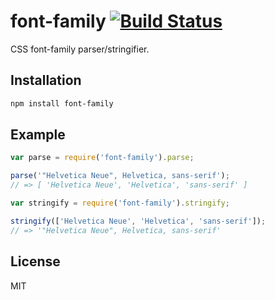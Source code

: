 # font-family [![Build Status](https://travis-ci.org/hanamura/font-family.svg?branch=master)](https://travis-ci.org/hanamura/font-family)

CSS font-family parser/stringifier.

## Installation

```sh
npm install font-family
```

## Example

```javascript
var parse = require('font-family').parse;

parse('"Helvetica Neue", Helvetica, sans-serif');
// => [ 'Helvetica Neue', 'Helvetica', 'sans-serif' ]
```

```javascript
var stringify = require('font-family').stringify;

stringify(['Helvetica Neue', 'Helvetica', 'sans-serif']);
// => '"Helvetica Neue", Helvetica, sans-serif'
```

## License

MIT
